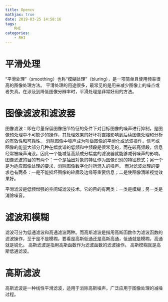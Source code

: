 ```yaml
---
title: Opencv
mathjax: true
date: 2019-03-25 14:58:16
tags:
    RHI
categories: 
    - RHI
---
```

# 平滑处理
“平滑处理”（smoothing）也称“模糊处理”（bluring），是一项简单且使用频率很高的图像处理方法。
平滑处理的用途很多，最常见的是用来减少图像上的噪点或者失真。在涉及到降低图像分辨率时，平滑处理是非常好用的方法。
# 图像滤波和滤波器
图像滤波：即在尽量保留图像细节特征的条件下对目标图像的噪声进行抑制，是图像预处理中不可缺少的操作，其处理效果的好坏将直接影响到后续图像处理和分析的有效性和可靠性。
消除图像中噪声成为叫做图像的平滑化或滤波操作。信号或图像的能量大部分几种在幅度谱的低频和中频段是很常见的，而在较高频段，信息经常被噪声淹没。因此一个能减低高频成分幅度的滤波器就能够减弱噪声的影响。
图像滤波的目的有两个：一个是抽出对象的特征作为图像识别的特征模式；另一个是为适应图像处理的要求，消除图像数字化时所混入的噪声。
而对滤波处理的要求也有两条：一是不能损坏图像的轮廓及边缘等重要信息；二是使图像清晰视觉效果好。

平滑滤波是低频增强的空间域滤波技术。它的目的有两类：一类是模糊；另一类是消除噪音。

# 滤波和模糊

滤波可分为低通滤波和高通滤波两种。而高斯滤波是指用高斯函数作为滤波函数的滤波操作，至于是不是模糊，要看是高斯低通还是高斯高通，低通就是模糊，高通就是锐化。
高斯滤波是指用高斯函数作为滤波函数的滤波操作。
高斯模糊就是高斯低通滤波。

# 高斯滤波

高斯滤波是一种线性平滑滤波，适用于消除高斯噪声，广泛应用于图像处理的减噪过程。